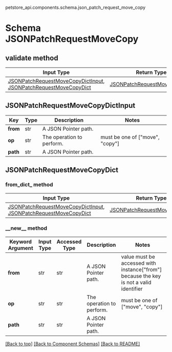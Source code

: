 petstore_api.components.schema.json_patch_request_move_copy
# Schema JSONPatchRequestMoveCopy

## validate method
Input Type | Return Type | Notes
------------ | ------------- | -------------
[JSONPatchRequestMoveCopyDictInput](#jsonpatchrequestmovecopydictinput), [JSONPatchRequestMoveCopyDict](#jsonpatchrequestmovecopydict) | [JSONPatchRequestMoveCopyDict](#jsonpatchrequestmovecopydict) |

## JSONPatchRequestMoveCopyDictInput
Key | Type |  Description | Notes
------------ | ------------- | ------------- | -------------
**from** | str | A JSON Pointer path. |
**op** | str | The operation to perform. | must be one of ["move", "copy"]
**path** | str | A JSON Pointer path. |

## JSONPatchRequestMoveCopyDict
### from_dict_ method
Input Type | Return Type
---------- | -----------
[JSONPatchRequestMoveCopyDictInput](#jsonpatchrequestmovecopydictinput), [JSONPatchRequestMoveCopyDict](#jsonpatchrequestmovecopydict) | [JSONPatchRequestMoveCopyDict](#jsonpatchrequestmovecopydict)

### &lowbar;&lowbar;new&lowbar;&lowbar; method
Keyword Argument | Input Type | Accessed Type | Description | Notes
------------ | ------------- | ------------- | ------------- | -------------
**from** | str | str | A JSON Pointer path. | value must be accessed with instance["from"] because the key is not a valid identifier 
**op** | str | str | The operation to perform. | must be one of ["move", "copy"]
**path** | str | str | A JSON Pointer path. |

[[Back to top]](#top) [[Back to Component Schemas]](../../../README.md#Component-Schemas) [[Back to README]](../../../README.md)

